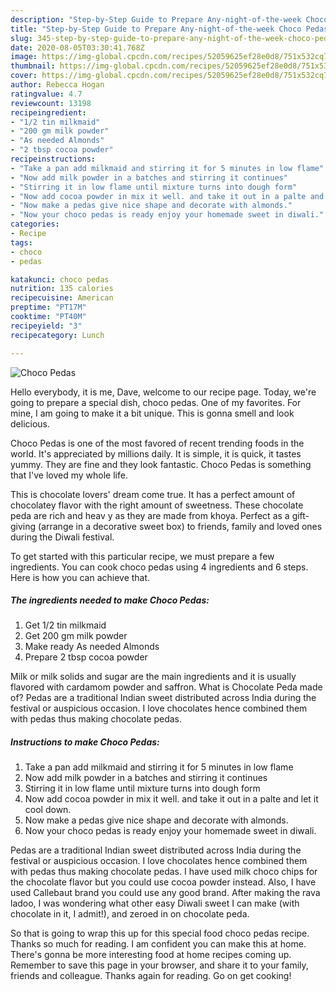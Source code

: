 ```yaml
---
description: "Step-by-Step Guide to Prepare Any-night-of-the-week Choco Pedas"
title: "Step-by-Step Guide to Prepare Any-night-of-the-week Choco Pedas"
slug: 345-step-by-step-guide-to-prepare-any-night-of-the-week-choco-pedas
date: 2020-08-05T03:30:41.768Z
image: https://img-global.cpcdn.com/recipes/52059625ef28e0d8/751x532cq70/choco-pedas-recipe-main-photo.jpg
thumbnail: https://img-global.cpcdn.com/recipes/52059625ef28e0d8/751x532cq70/choco-pedas-recipe-main-photo.jpg
cover: https://img-global.cpcdn.com/recipes/52059625ef28e0d8/751x532cq70/choco-pedas-recipe-main-photo.jpg
author: Rebecca Hogan
ratingvalue: 4.7
reviewcount: 13198
recipeingredient:
- "1/2 tin milkmaid"
- "200 gm milk powder"
- "As needed Almonds"
- "2 tbsp cocoa powder"
recipeinstructions:
- "Take a pan add milkmaid and stirring it for 5 minutes in low flame"
- "Now add milk powder in a batches and stirring it continues"
- "Stirring it in low flame until mixture turns into dough form"
- "Now add cocoa powder in mix it well. and take it out in a palte and let it cool down."
- "Now make a pedas give nice shape and decorate with almonds."
- "Now your choco pedas is ready enjoy your homemade sweet in diwali."
categories:
- Recipe
tags:
- choco
- pedas

katakunci: choco pedas 
nutrition: 135 calories
recipecuisine: American
preptime: "PT17M"
cooktime: "PT40M"
recipeyield: "3"
recipecategory: Lunch

---
```



![Choco Pedas](https://img-global.cpcdn.com/recipes/52059625ef28e0d8/751x532cq70/choco-pedas-recipe-main-photo.jpg)

Hello everybody, it is me, Dave, welcome to our recipe page. Today, we're going to prepare a special dish, choco pedas. One of my favorites. For mine, I am going to make it a bit unique. This is gonna smell and look delicious.

Choco Pedas is one of the most favored of recent trending foods in the world. It's appreciated by millions daily. It is simple, it is quick, it tastes yummy. They are fine and they look fantastic. Choco Pedas is something that I've loved my whole life.

This is chocolate lovers&#39; dream come true. It has a perfect amount of chocolatey flavor with the right amount of sweetness. These chocolate peda are rich and heav y as they are made from khoya. Perfect as a gift-giving (arrange in a decorative sweet box) to friends, family and loved ones during the Diwali festival.


To get started with this particular recipe, we must prepare a few ingredients. You can cook choco pedas using 4 ingredients and 6 steps. Here is how you can achieve that.

<!--inarticleads1-->

##### The ingredients needed to make Choco Pedas:

1. Get 1/2 tin milkmaid
1. Get 200 gm milk powder
1. Make ready As needed Almonds
1. Prepare 2 tbsp cocoa powder


Milk or milk solids and sugar are the main ingredients and it is usually flavored with cardamom powder and saffron. What is Chocolate Peda made of? Pedas are a traditional Indian sweet distributed across India during the festival or auspicious occasion. I love chocolates hence combined them with pedas thus making chocolate pedas. 

<!--inarticleads2-->

##### Instructions to make Choco Pedas:

1. Take a pan add milkmaid and stirring it for 5 minutes in low flame
1. Now add milk powder in a batches and stirring it continues
1. Stirring it in low flame until mixture turns into dough form
1. Now add cocoa powder in mix it well. and take it out in a palte and let it cool down.
1. Now make a pedas give nice shape and decorate with almonds.
1. Now your choco pedas is ready enjoy your homemade sweet in diwali.


Pedas are a traditional Indian sweet distributed across India during the festival or auspicious occasion. I love chocolates hence combined them with pedas thus making chocolate pedas. I have used milk choco chips for the chocolate flavor but you could use cocoa powder instead. Also, I have used Callebaut brand you could use any good brand. After making the rava ladoo, I was wondering what other easy Diwali sweet I can make (with chocolate in it, I admit!), and zeroed in on chocolate peda. 

So that is going to wrap this up for this special food choco pedas recipe. Thanks so much for reading. I am confident you can make this at home. There's gonna be more interesting food at home recipes coming up. Remember to save this page in your browser, and share it to your family, friends and colleague. Thanks again for reading. Go on get cooking!

